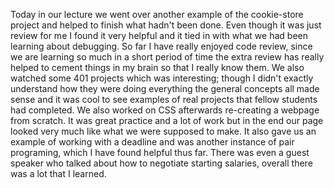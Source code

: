 Today in our lecture we went over another example of the cookie-store project and helped to finish what hadn't been done. Even though it was just review for me I found it very helpful and  it tied in with what we had been learning about debugging. So far I have really enjoyed code review, since we are learning so much in a short period of time the extra review has really helped to cement things in my brain so that I really know them. We also watched some 401 projects which was interesting; though I didn't exactly understand how they were doing everything the general concepts all made sense and it was cool to see examples of real projects that fellow students had completed. We also worked on CSS afterwards re-creating a webpage from scratch. It was great practice and a lot of work but in the end our page looked very much like what we were supposed to make. It also gave us an example of working with a deadline and was another instance of pair programing, which I have found helpful thus far. There was even a guest speaker who talked about how to negotiate starting salaries, overall there was a lot that I learned. 
